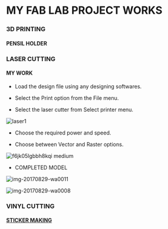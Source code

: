 # MY FAB LAB PROJECT WORKS

### 3D PRINTING
#### PENSIL HOLDER

### LASER CUTTING
####  MY WORK
* Load the design file using any designing softwares.

* Select the Print option from the File menu.

* Select the laser cutter from Select printer menu.

![laser1](https://user-images.githubusercontent.com/31272035/30237046-52644d02-953a-11e7-9212-2040880e38d0.jpg)


* Choose the required power and speed.

* Choose between Vector and Raster options.

![f6jk05lgbbh8kqi medium](https://user-images.githubusercontent.com/31272035/30237052-6964f830-953a-11e7-9151-da0e51a548d7.jpg)


* COMPLETED MODEL

![img-20170829-wa0011](https://user-images.githubusercontent.com/31272035/30237067-a3d3be02-953a-11e7-893f-b87d08ca4c92.jpg)


![img-20170829-wa0008](https://user-images.githubusercontent.com/31272035/30237070-b6632bd4-953a-11e7-8d0e-5c13eb67a987.jpg)

### VINYL CUTTING
#### [STICKER MAKING](https://safeenamuhammed.github.io/vinyl)



 
